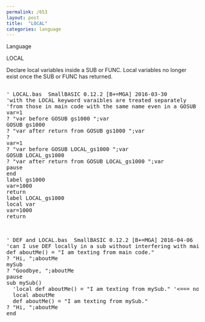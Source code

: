 ```yaml
---
permalink: /653
layout: post
title:  "LOCAL"
categories: language
---
```

Language

LOCAL

Declare local variables inside a SUB or FUNC. Local variables no longer exist once the SUB or FUNC has returned.

<pre>

' LOCAL.bas  SmallBASIC 0.12.2 [B+=MGA] 2016-03-30
'with the LOCAL keyword varaibles are treated separately 
'from those in main code with the same name even in a GOSUB
var=1
? "var before GOSUB gs1000 ";var
GOSUB gs1000
? "var after return from GOSUB gs1000 ";var
?
var=1
? "var before GOSUB LOCAL_gs1000 ";var
GOSUB LOCAL_gs1000
? "var after return from GOSUB LOCAL_gs1000 ";var
pause
end
label gs1000
var=1000
return
label LOCAL_gs1000
local var
var=1000
return

</pre>

<pre>

' DEF and LOCAL.bas  SmallBASIC 0.12.2 [B+=MGA] 2016-04-06
'can I use DEF locally in a sub without interfering with main variable or DEF names
def aboutMe() = "I am texting from main code."
? "Hi, ";aboutMe
mySub
? "Goodbye, ";aboutMe
pause
sub mySub()
  'local def aboutMe() = "I am texting from mySub." '<=== note: this did not work 
  local aboutMe
  def aboutMe() = "I am texting from mySub."
? "Hi, ";aboutMe
end

</pre>

